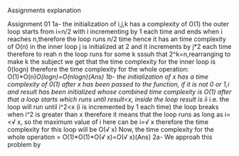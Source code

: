 Assignments explanation


Assignment 01
1a-
the initialization of i,j,k has a complexity of O(1)
the outer loop starts from i=n/2 with i incrementing by 1 each time and ends when i reaches n,therefore the loop runs n/2 time hence it has an time complexity of O(n)
in the inner loop j is initialized at 2 and it increments by j*2 each time therefore to reah n the loop runs for some k sssuh that 2^k=n,rearranging to make k the subject we get that the time complexity for the inner loop is 0(logn)
therefore the time complexity for the whole operation:
O(1)*O(n)*O(logn)=O(nlogn)(Ans)
1b-
the initialization of x has a time complexity of 0(1)
after x has been passed to the function, if it is not 0 or 1,i and result has been initialized whose combined time complexity is O(1)
after that a loop starts which runs until result<x, inside the loop result is i*i i.e. the loop will run until i^2<x (i is incremented by 1 each time) 
the loop breaks when i^2 is greater than x therefore it means that the loop runs as long as i=<√ x, so the maximum value of i here can be i=√ x therefore the time complexity for this loop will be O(√ x)
Now, the time complexity for the whole operation = O(1)*O(1)*O(√ x)=O(√ x)(Ans)
2a-
We approah this problem by 
